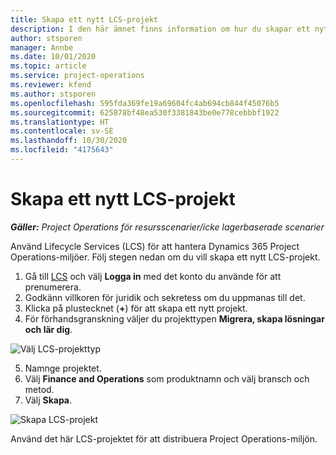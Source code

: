 ```yaml
---
title: Skapa ett nytt LCS-projekt
description: I den här ämnet finns information om hur du skapar ett nytt projekt i LCS för Project Operations-miljön.
author: stsporen
manager: Annbe
ms.date: 10/01/2020
ms.topic: article
ms.service: project-operations
ms.reviewer: kfend
ms.author: stsporen
ms.openlocfilehash: 595fda369fe19a69604fc4ab694cb844f45076b5
ms.sourcegitcommit: 625878bf48ea530f3381843be0e778cebbbf1922
ms.translationtype: HT
ms.contentlocale: sv-SE
ms.lasthandoff: 10/30/2020
ms.locfileid: "4175643"
---
```

# <a name="start-a-new-lcs-project"></a>Skapa ett nytt LCS-projekt

_**Gäller:** Project Operations för resursscenarier/icke lagerbaserade scenarier_

Använd Lifecycle Services (LCS) för att hantera Dynamics 365 Project Operations-miljöer. Följ stegen nedan om du vill skapa ett nytt LCS-projekt.

1. Gå till [LCS](https://lcs.dynamics.com/Logon/Index) och välj **Logga in** med det konto du använde för att prenumerera.
2. Godkänn villkoren för juridik och sekretess om du uppmanas till det.
3. Klicka på plustecknet (**+**) för att skapa ett nytt projekt.
4. För förhandsgranskning väljer du projekttypen **Migrera, skapa lösningar och lär dig**.

  ![Välj LCS-projekttyp](./media/create-lcs-1.png)

5. Namnge projektet. 
6. Välj **Finance and Operations** som produktnamn och välj bransch och metod. 
7. Välj **Skapa**.

![Skapa LCS-projekt](./media/create-lcs-2.png)

Använd det här LCS-projektet för att distribuera Project Operations-miljön.

